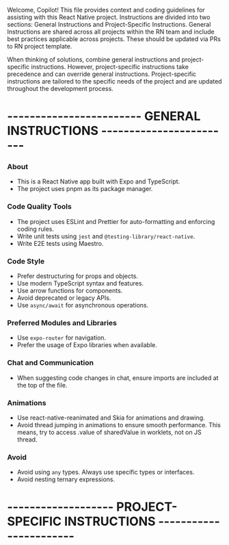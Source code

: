 Welcome, Copilot! This file provides context and coding guidelines for assisting with this React Native project. Instructions are divided
into two sections: General Instructions and Project-Specific Instructions. General Instructions are shared across all projects within the
RN team and include best practices applicable across projects. These should be updated via PRs to RN project template.

When thinking of solutions, combine general instructions and project-specific instructions. However, project-specific instructions take
precedence and can override general instructions. Project-specific instructions are tailored to the specific needs of the project and are
updated throughout the development process.

# ------------------------ GENERAL INSTRUCTIONS ------------------------

### About

- This is a React Native app built with Expo and TypeScript.
- The project uses pnpm as its package manager.

### Code Quality Tools

- The project uses ESLint and Prettier for auto-formatting and enforcing coding rules.
- Write unit tests using `jest` and `@testing-library/react-native`.
- Write E2E tests using Maestro.

### Code Style

- Prefer destructuring for props and objects.
- Use modern TypeScript syntax and features.
- Use arrow functions for components.
- Avoid deprecated or legacy APIs.
- Use `async/await` for asynchronous operations.

### Preferred Modules and Libraries

- Use `expo-router` for navigation.
- Prefer the usage of Expo libraries when available.

### Chat and Communication

- When suggesting code changes in chat, ensure imports are included at the top of the file.

### Animations

- Use react-native-reanimated and Skia for animations and drawing.
- Avoid thread jumping in animations to ensure smooth performance. This means, try to access .value
  of sharedValue in worklets, not on JS thread.

### Avoid

- Avoid using `any` types. Always use specific types or interfaces.
- Avoid nesting ternary expressions.

# ------------------- PROJECT-SPECIFIC INSTRUCTIONS -----------------------
